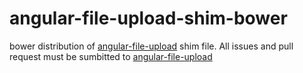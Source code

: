 angular-file-upload-shim-bower
==============================

bower distribution of [angular-file-upload](https://github.com/danialfarid/angular-file-upload) shim file.
All issues and pull request must be sumbitted to [angular-file-upload](https://github.com/danialfarid/angular-file-upload)

